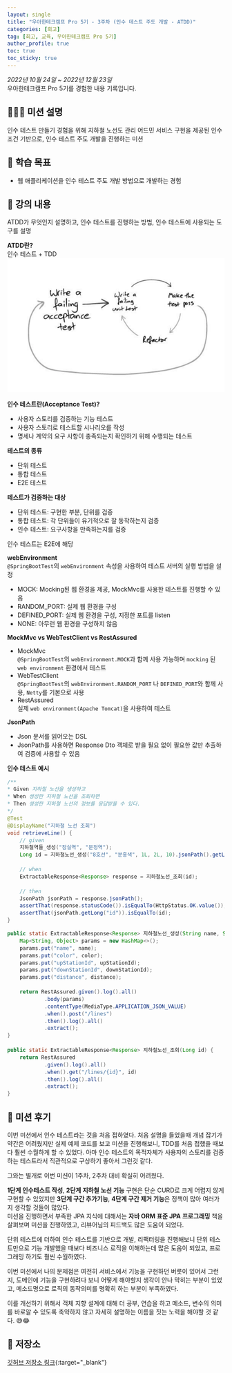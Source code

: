 ```yaml
---
layout: single
title: "우아한테크캠프 Pro 5기 - 3주차 (인수 테스트 주도 개발 - ATDD)"
categories: [회고]
tag: [회고, 교육, 우아한테크캠프 Pro 5기]
author_profile: true
toc: true
toc_sticky: true
---
```


*2022년 10월 24일 ~ 2022년 12월 23일*  
우아한테크캠프 Pro 5기를 경험한 내용 기록입니다.

## 🙇🏻‍♂️ 미션 설명
인수 테스트 만들기 경험을 위해 지하철 노선도 관리 어드민 서비스 구현을 제공된 인수 조건 기반으로, 인수 테스트 주도 개발을 진행하는 미션

## 🎯 학습 목표
- 웹 애플리케이션을 인수 테스트 주도 개발 방법으로 개발하는 경험

## 📖 강의 내용
ATDD가 무엇인지 설명하고, 인수 테스트를 진행하는 방법, 인수 테스트에 사용되는 도구를 설명

**ATDD란?**  
인수 테스트 + TDD  
![atdd](/assets/images/posts/atdd.png)

**인수 테스트란(Acceptance Test)?**  
- 사용자 스토리를 검증하는 기능 테스트 
- 사용자 스토리로 테스트할 시나리오를 작성
- 명세나 계약의 요구 사항이 충족되는지 확인하기 위해 수행되는 테스트

**테스트의 종류**
- 단위 테스트
- 통합 테스트
- E2E 테스트

**테스트가 검증하는 대상**
- 단위 테스트: 구현한 부분, 단위를 검증
- 통합 테스트: 각 단위들이 유기적으로 잘 동작하는지 검증
- 인수 테스트: 요구사항을 만족하는지를 검증  

인수 테스트는 E2E에 해당

**webEnvironment**  
`@SpringBootTest`의 `webEnvironment` 속성을 사용하여 테스트 서버의 실행 방법을 설정
- MOCK: Mocking된 웹 환경을 제공, MockMvc를 사용한 테스트를 진행할 수 있음
- RANDOM_PORT: 실제 웹 환경을 구성
- DEFINED_PORT: 실제 웹 환경을 구성, 지정한 포트를 listen
- NONE: 아무런 웹 환경을 구성하지 않음

**MockMvc vs WebTestClient vs RestAssured**
- MockMvc  
  `@SpringBootTest`의 `webEnvironment.MOCK`과 함께 사용 가능하며 `mocking` 된 `web environment` 환경에서 테스트
- WebTestClient  
  `@SpringBootTest`의 `webEnvironment.RANDOM_PORT` 나 `DEFINED_PORT`와 함께 사용, `Netty`를 기본으로 사용
- RestAssured  
  실제 `web environment(Apache Tomcat)`을 사용하여 테스트

**JsonPath**  
- Json 문서를 읽어오는 DSL
- JsonPath를 사용하면 Response Dto 객체로 받을 필요 없이 필요한 값만 추출하여 검증에 사용할 수 있음

**인수 테스트 예시**  

```java
/**
* Given 지하철 노선을 생성하고
* When 생성한 지하철 노선을 조회하면
* Then 생성한 지하철 노선의 정보를 응답받을 수 있다.
*/
@Test
@DisplayName("지하철 노선 조회")
void retrieveLine() {
    // given
    지하철역들_생성("잠실역", "문정역");
    Long id = 지하철노선_생성("8호선", "분홍색", 1L, 2L, 10).jsonPath().getLong("id");

    // when
    ExtractableResponse<Response> response = 지하철노선_조회(id);

    // then
    JsonPath jsonPath = response.jsonPath();
    assertThat(response.statusCode()).isEqualTo(HttpStatus.OK.value());
    assertThat(jsonPath.getLong("id")).isEqualTo(id);
}
```

```java
public static ExtractableResponse<Response> 지하철노선_생성(String name, String color, Long upStationId, Long downStationId, Integer distance) {
    Map<String, Object> params = new HashMap<>();
    params.put("name", name);
    params.put("color", color);
    params.put("upStationId", upStationId);
    params.put("downStationId", downStationId);
    params.put("distance", distance);

    return RestAssured.given().log().all()
            .body(params)
            .contentType(MediaType.APPLICATION_JSON_VALUE)
            .when().post("/lines")
            .then().log().all()
            .extract();
}

public static ExtractableResponse<Response> 지하철노선_조회(Long id) {
    return RestAssured
            .given().log().all()
            .when().get("/lines/{id}", id)
            .then().log().all()
            .extract();
}
```


## 📝 미션 후기
이번 미션에서 인수 테스트라는 것을 처음 접하였다. 처음 설명을 들었을때 개념 잡기가 약간은 어려웠지만 실제 예제 코드를 보고 미션을 진행해보니, TDD를 처음 접했을 때보다 훨씬 수월하게 할 수 있었다. 아마 인수 테스트의 목적자체가 사용자의 스토리를 검증하는 테스트라서 직관적으로 구상하기 좋아서 그런것 같다.

그와는 별개로 이번 미션이 1주차, 2주차 대비 확실히 어려웠다. 

**1단계 인수테스트 작성**, **2단계 지하철 노선 기능** 구현은 단순 CURD로 크게 어렵지 않게 구현할 수 있었지만 **3단계 구간 추가기능**, **4단계 구간 제거 기능**은 정책이 많아 여러가지 생각할 것들이 많았다.  
미션을 진행하면서 부족한 JPA 지식에 대해서는 **자바 ORM 표준 JPA 프로그래밍** 책을 살펴보며 미션을 진행하였고, 리뷰어님의 피드백도 많은 도움이 되었다.

단위 테스트에 더하여 인수 테스트를 기반으로 개발, 리팩터링을 진행해보니 단위 테스트만으로 기능 개발했을 때보다 비즈니스 로직을 이해하는데 많은 도움이 되었고, 프로그래밍 하기도 훨씬 수월하였다.

이번 미션에서 나의 문제점은 여전히 서비스에서 기능을 구현하던 버릇이 있어서 그런지, 도메인에 기능을 구현하려다 보니 어떻게 해야할지 생각이 안나 막히는 부분이 있었고, 메소드명으로 로직의 동작의미를 명확히 하는 부분이 부족하였다.

이를 개선하기 위해서 객체 지향 설계에 대해 더 공부, 연습을 하고 메소드, 변수의 의미를 바로알 수 있도록 축약하지 않고 자세히 설명하는 이름을 짓는 노력을 해야할 것 같다. 😅😂


## 💾 저장소
[깃허브 저장소 링크](https://github.com/sangjaeoh/atdd-subway-admin/tree/step4){:target="_blank"}
